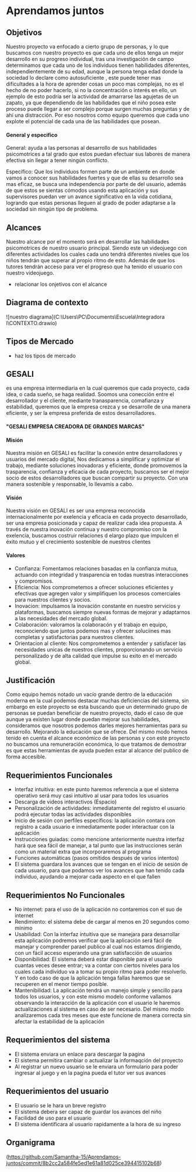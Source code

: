 # Aprendamos juntos
## Objetivos
Nuestro proyecto va enfocado a cierto grupo de personas, y lo que buscamos con nuestro proyecto es que cada uno de ellos tenga un mejor desarrollo en su progreso individual,
tras una investigación de campo determinamos que cada uno de los individuos tienen habilidades diferentes, independientemente de su edad, aunque la persona tenga edad donde 
la sociedad lo declare como autosuficiente , este puede tener mas dificultades a la hora de aprender cosas un poco mas complejas, no es el hecho de no poder hacerlo, si no la 
concentración o interés en ello, un ejemplo de esto podría ser la actividad de amarrarse las agujetas de un zapato, ya que dependiendo de las habilidades que el niño posea este 
proceso puede llegar a ser complejo porque surgen muchas preguntas y de ahí una distracción. Por eso nosotros como equipo queremos que cada uno explote el potencial de cada una 
de las habilidades que posean.
#### General y especifico 
General: ayuda a las personas al desarrollo de sus habilidades psicomotrices a tal grado que estos puedan efectuar sus labores de manera efectiva sin llegar a tener ningún 
conflicto.<br> 

Específico: Que los individuos formen parte de un ambiente en donde vamos a conocer sus habilidades fuertes y que de ellas su desarrollo sea mas eficaz, se busca una 
independencia por parte de del usuario, además de que estos se sientas cómodos usando esta aplicación y sus supervisores puedan ver un avance significativo en la vida 
cotidiana, logrando que estas personas lleguen al grado de poder adaptarse a la sociedad sin ningún tipo de problema.


## Alcances
Nuestro alcance por el momento será en desarrollar las habilidades psicomotrices de nuestro usuario principal. 
Siendo este un videojuego con diferentes actividades los cuales cada uno tendrá diferentes niveles que los niños tendrán que superar al propio ritmo de esto. 
Además de que los tutores tendrán acceso para ver el progreso que ha tenido el usuario con nuestro videojuego.

* relacionar los onjetivos con el alcance 
## Diagrama de contexto
![nuestro diagrama](C:\Users\PC\Documents\Escuela\Integradora I\CONTEXTO.drawio)
## Tipos de Mercado 
* haz los tipos de mercado 
## GESALI 
es una empresa intermediaria en la cual queremos que cada proyecto, cada idea, o cada sueño, se haga realidad. Soomos una conección entre el desarrollador y el cliente, mediante tranasparencia, comafianza y estabilidad, queremos que la empresa crezca y se desarrolle de una manera eficiente, y ser la empresa preferida de estos desarrolladores.

#### "GESALI EMPRESA CREADORA DE GRANDES MARCAS"

#### Misión
Nuestra misión en GESALI es facilitar la conexión entre desarrolladores y usuarios del mercado digital, Nos  dedicamos a simplificar y optimizar el trabajo, mediante soluciones inovadoras y eficiente, donde promovemos la trasparencia, confianza y eficacia de cada proyecto, buscamos ser el mejor socio de estos desarrolladores que buscan compartir su proyecto. Con una manera sostenible y responsable, lo llevamis a cabo. 

#### Visión
Nuestra visión en GESALI es ser una empresa reconocida internacionalmente por exelencia y eficacia en cada proyecto desarrollado, ser una empresa posicionada y capaz de realizar cada idea propuesta. A través de nuestra inovación continua y nuestro compromiso con  la exelencia, buscamos costruir relaciones d elargo plazo que impulcen el éxito mutuo y el crecimiento sostenible de nuestros clientes 

#### Valores 
- Confianza: Fomentamos relaciones basadas en la confianza mutua, actuando con integridad y trasparencia en todas nuestras interacciones y compromisos.
- Eficiencia: Nos comprometemos a ofrecer soluciones eficientes y efectivas que agregen valor y simplifiquen los procesos comerciales para nuestros clientes y socios.
- Inovacion: impulsamos la inovación constante en nuestro servicios y plataformas, buscamos siempre nuevas formas de mejorar y adaptarnos a las necesidades del mercado global.
- Colaboración: valoramos la colaboracón y el trabajo en equipo, reconociendo que juntos podemos mas y ofrecer soluciines mas completas y satisfactorias para nuestros clientes.
- Orientacion al cliente: Nos comprometemos a entender y satisfacer las necesidades unicas de nuestros clientes, proporcionando un servicio personalizado y de alta calidad que impulse su exito en el mercado global. 
## Justificación
Como equipo hemos notado un vacío grande dentro de la educación moderna en la cual podemos destacar muchas deficiencias del sistema, sin embargo en este proyecto se esta 
buscando que un determinado grupo de personas se puedan beneficiar de nuestro proyecto, dado el caso de que aunque ya existen lugar donde puedan mejorar sus habilidades, 
consideramos que nosotros podemos darles mejores herramientas para su desarrollo. 
Mejorando la educación que se ofrece. 
Del mismo modo hemos tenido en cuenta el alcance económico de las personas y con este proyecto no buscamos una remuneración económica, lo que tratamos de demostrar es que 
estas herramientas de ayuda pueden estar al alcance del publico de forma accesible.

## Requerimientos Funcionales
- Interfaz intuitiva: en este punto haremos referencia a que el sistema operativo será muy casi intuitivo al usar para todos los usuarios 
- Descarga de videos interactivos (Espacio)
- Personalización de actividades: inmediatamente del registro el usuario podrá ejecutar todas las actividades disponibles 	
- Inicio de sesión con perfiles específicos: la aplicación contara con registro a cada usuario e inmediatamente poder interactuar con la aplicación
- Instrucciones guiadas: como mencione anteriormente nuestra interfaz hará que sea fácil de manejar, a tal punto que las instrucciones serán como un
material extra que incorporaremos al programa 
- Funciones automáticas (pasos omitidos después de varios intentos)
- El sistema guardara los avances que se tengan en el inicio de sesión de cada usuario, para que podamos ver los avances que han tenido cada individuo, ayudando a mejorar cada aspecto en el que fallen 

## Requerimientos No Funcionales
-	No internet:  para el uso de la aplicación no contaremos con el suo de internet 
-	Rendimiento: el sistema debe de cargar al menos en 20 segundos como mínimo 
-	Usabilidad: Con la interfaz intuitiva que se manejara para desarrollar esta aplicación podremos verificar que la aplicación será fácil de manejar y comprender parael publico al cual nos estamos dirigiendo, con un fácil acceso esperando una gran satisfacción  de usuarios 
- Disponibilidad: El sistema deberá estar disponible para el usuario cuantas veces desee entrar; va a contar con ciertos niveles para los cuales cada individuo va a tomar su propio ritmo para poder resolverlo. Y en todo caso de que la aplicación tenga fallas haremos que se recuperen en el menor tiempo posible. 
- Mantenibilidad:  La aplicación tendrá un manejo simple y sencillo para todos los usuarios, y con este mismo modelo conforme vallamos observando la interacción de la aplicación con el usuario le haremos actualizaciones al sistema en caso de ser necesario. Del mismo modo analizaremos cada tres meses que este funcione de manera correcta sin afectar la estabilidad de la aplicación
## Requerimientos del sistema 
- El sistema enviara un enlace para descargar la pagina 
- El sistema permitira cambiar o actualizar la informaqción del proyecto
- Al registrar un nuevo usuario se le enviara un formulario para poder ingresar al juego y en la pagina pueda el tutor ver sus avances
## Requerimientos del usuario 
- El usuario se le hara un breve registro
- El sistema debera ser capaz de guardar los avances del niño
- Facilidad de uso para el usuario
- El sistema identificara al usuario rapidamente a la hora de su ingreso
## Organigrama 
(https://github.com/Samantha-15/Aprendamos-juntos/commit/8b2cc2a584fe5ed1e61a81d025ce394415102b68)


